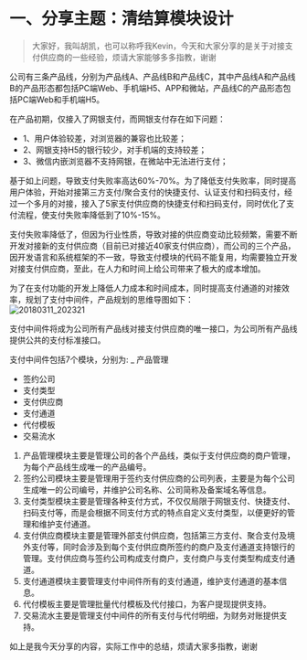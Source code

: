 # 一、分享主题：清结算模块设计
> 大家好，我叫胡凯，也可以称呼我Kevin，今天和大家分享的是关于对接支付供应商的一些经验，烦请大家能够多多指教，谢谢

公司有三条产品线，分别为产品线A、产品线B和产品线C，其中产品线A和产品线B的产品形态都包括PC端Web、手机端H5、APP和微站，产品线C的产品形态包括PC端Web和手机端H5。<br>

在产品初期，仅接入了网银支付，而网银支付存在如下问题：
- 1、用户体验较差，对浏览器的兼容也比较差； 
- 2、网银支持H5的银行较少，对手机端的支持较差； 
- 3、微信内嵌浏览器不支持网银，在微站中无法进行支付； 

基于如上问题，导致支付失败率高达60%-70%。为了降低支付失败率，同时提高用户体验，开始对接第三方支付/聚合支付的快捷支付、认证支付和扫码支付，经过一个多月的对接，接入了5家支付供应商的快捷支付和扫码支付，同时优化了支付流程，使支付失败率降低到了10%-15%。<br>

支付失败率降低了，但因为行业性质，导致对接的供应商变动比较频繁，需要不断开发对接新的支付供应商（目前已对接近40家支付供应商），而公司的三个产品，因开发语言和系统框架的不一致，导致支付模块的代码不能复用，均需要独立开发对接支付供应商，至此，在人力和时间上给公司带来了极大的成本增加。<br>

为了在支付功能的开发上降低人力成本和时间成本，同时提高支付通道的对接效率，规划了支付中间件，产品规划的思维导图如下：<br>
![20180311_202321](http://wechat.lixf.cn/img/20180311_202321.png)

支付中间件将成为公司所有产品线对接支付供应商的唯一接口，为公司所有产品线提供公共的支付标准接口。<br>

支付中间件包括7个模块，分别为:
_ 产品管理
- 签约公司
- 支付类型
- 支付供应商
- 支付通道
- 代付模板
- 交易流水

1. 产品管理模块主要是管理公司的各个产品线，类似于支付供应商的商户管理，为每个产品线生成唯一的产品编号。
2. 签约公司模块主要是管理用于签约支付供应商的公司列表，主要是为每个公司生成唯一的公司编号，并维护公司名称、公司简称及备案域名等信息。
3. 支付类型模块主要是管理各种支付方式，不仅仅局限于网银支付、快捷支付、扫码支付等，而是会根据不同支付方式的特点自定义支付类型，以便更好的管理和维护支付通道。
4. 支付供应商模块主要是管理外部支付供应商，包括第三方支付、聚合支付及境外支付等，同时会涉及到每个支付供应商所签约的商户及支付通道支持银行的管理。支付供应商与签约公司构成支付商户，支付商户与支付类型构成支付通道。
5. 支付通道模块主要管理支付中间件所有的支付通道，维护支付通道的基本信息。
6. 代付模板主要是管理批量代付模板及代付接口，为客户提现提供支持。
7. 交易流水主要是管理支付中间件的所有支付与代付明细，为财务对账提供支持。

如上是我今天分享的内容，实际工作中的总结，烦请大家多指教，谢谢